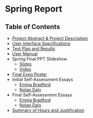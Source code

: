 # Spring Report

## Table of Contents

 * [Project Abstract & Project Description](https://github.com/NolanDaly/Spring-Report/blob/main/Documents/ProjDesc.md)
 * [User Interface Specifications](https://github.com/NolanDaly/Fall-Report/blob/main/Documents/UserStories.md)
 * [Test Plan and Results](https://github.com/NolanDaly/Spring-Report/blob/main/Documents/TestPlan.md)
 * [User Manual](https://github.com/NolanDaly/Spring-Report/blob/main/Documents/UserManual.md)
 * Spring Final PPT Slideshow
     - [Slides](https://github.com/NolanDaly/Spring-Report/blob/main/Documents/ExpoSlides.pdf)
     - [Video](https://www.youtube.com/watch?v=LvDVPOTN_BE)
 * [Final Expo Poster](https://github.com/NolanDaly/Spring-Report/blob/main/Documents/EmmaBradfordNolanDalyPoster.png)
 * Initial Self-Assessment Essays
     - [Emma Bradford](https://github.com/NolanDaly/Spring-Report/blob/main/Documents/EBInitialSelfAssessment.md)
     - [Nolan Daly](https://github.com/NolanDaly/Spring-Report/blob/main/Documents/NDInitialSelfAssessment.md)
 * Final Self-Assessment Essays
     - [Emma Bradford](https://github.com/NolanDaly/Spring-Report/blob/main/Documents/EBFinalSelfAssessment.md)
     - [Nolan Daly](https://github.com/NolanDaly/Spring-Report/blob/main/Documents/NDFinalSelfAssessment.md)
 * [Summary of Hours and Justification](https://github.com/NolanDaly/Spring-Report/blob/main/Documents/HourSummary.md)
